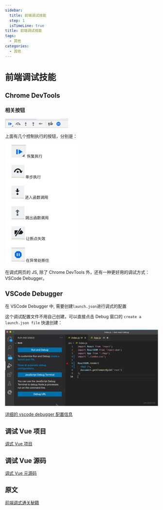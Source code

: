 ```yaml
---
sidebar:
  title: 前端调试技能
  step: 1
  isTimeLine: true
title: 前端调试技能
tags:
  - 其他
categories:
  - 其他
---
```


# 前端调试技能

## **Chrome DevTools**

### **相关按钮**

<img src="./assets/image-20220926114106875.png" alt="image-20220926114106875" style="zoom:100%;" />

上面有几个控制执行的按钮，分别是：

<img src="./assets/image-20220926114156689.png" alt="image-20220926114156689" style="zoom:80%;" />

在调式网页的 JS, 除了 Chrome DevTools 外，还有一种更好用的调试方式： VSCode Debugger。

## **VSCode Debugger**

在 VSCode Debugger 中, 需要创建`launch.json`进行调式的配置

这个调试配置文件不用自己创建，可以直接点击 Debug 窗口的 `create a launch.json file` 快速创建：

![00039d6dbc2b41c3bcad8a9d3c7942bc_tplv-k3u1fbpfcp-zoom-in-crop-mark_3024_0_0_0](assets/test-debug.webp)

[详细的 vscode debugger 配置信息](https://juejin.cn/book/7070324244772716556/section/7071920248835801126)

## **调试 Vue 项目**

[调式 Vue 项目](https://juejin.cn/book/7070324244772716556/section/7136841909946810404)

## **调试 Vue 源码**

[调式 Vue 元源码](https://juejin.cn/book/7070324244772716556/section/7071922360592367627)

## **原文**

[前端调式通关秘籍](https://juejin.cn/book/7070324244772716556)